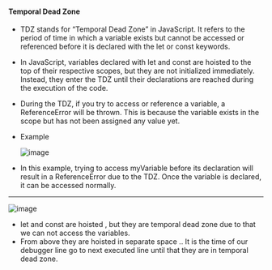 #### Temporal Dead Zone


- TDZ stands for “Temporal Dead Zone” in JavaScript. It refers to the period of time in which a variable exists but cannot be accessed or referenced before it is declared with the let or const keywords.

  
- In JavaScript, variables declared with let and const are hoisted to the top of their respective scopes, but they are not initialized immediately. Instead, they enter the TDZ until their declarations are reached during the execution of the code.

- During the TDZ, if you try to access or reference a variable, a ReferenceError will be thrown. This is because the variable exists in the scope but has not been assigned any value yet.

- Example

  ![image](https://github.com/venkatdas/javascript-advanced/assets/43024084/c1453deb-8c31-4bac-87da-333222f43a65)

- In this example, trying to access myVariable before its declaration will result in a ReferenceError due to the TDZ. Once the variable is declared, it can be accessed normally.

_____________________________________


![image](https://github.com/venkatdas/javascript-advanced/assets/43024084/4a9dee8f-4ae5-4dfd-866a-44bf6ce836ac)


- let and const are hoisted , but they are temporal dead zone due to that we can not access the variables.
- From above they are hoisted in separate space .. It is the time of our debugger line go to next executed line until that they are in temporal dead zone.
